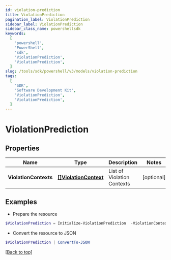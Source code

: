```yaml
---
id: violation-prediction
title: ViolationPrediction
pagination_label: ViolationPrediction
sidebar_label: ViolationPrediction
sidebar_class_name: powershellsdk
keywords:
  [
    'powershell',
    'PowerShell',
    'sdk',
    'ViolationPrediction',
    'ViolationPrediction',
  ]
slug: /tools/sdk/powershell/v3/models/violation-prediction
tags:
  [
    'SDK',
    'Software Development Kit',
    'ViolationPrediction',
    'ViolationPrediction',
  ]
---
```


# ViolationPrediction

## Properties

| Name | Type | Description | Notes |
| --- | --- | --- | --- |
| **ViolationContexts** | [**[]ViolationContext**](violation-context) | List of Violation Contexts | [optional] |

## Examples

- Prepare the resource

```powershell
$ViolationPrediction = Initialize-ViolationPrediction  -ViolationContexts null
```

- Convert the resource to JSON

```powershell
$ViolationPrediction | ConvertTo-JSON
```

[[Back to top]](#)
